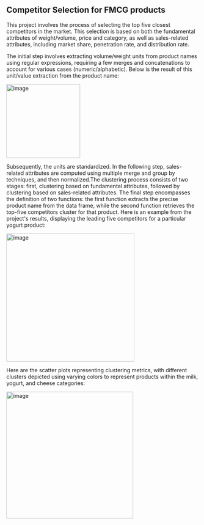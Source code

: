 ## Competitor Selection for FMCG products
This project involves the process of selecting the top five closest competitors in the market. This selection is based on both the
fundamental attributes of weight/volume, price and category, as well as sales-related attributes, including market share, penetration rate, and distribution rate.

The initial step involves extracting volume/weight units from product names using regular expressions, requiring a few merges and concatenations to account for various cases (numeric/alphabetic).
Below is the result of this unit/value extraction from the product name:

<img width="193" alt="image" src="https://github.com/ZahraAfjehie/ZahraAfjehie/assets/13051084/1614d14a-ca71-4260-9a89-444e8c0b7ff0">




Subsequently, the units are standardized. In the following step, sales-related attributes are computed using multiple merge and group by techniques, and then normalized.The clustering process consists of two stages: first, clustering based on fundamental attributes, followed by clustering based on sales-related attributes. The final step encompasses the definition of two functions: the first function extracts the precise product name from the data frame, while the second function retrieves the top-five competitors cluster for that product.
Here is an example from the project's results, displaying the leading five competitors for a particular yogurt product:



<img width="335" alt="image" src="https://github.com/ZahraAfjehie/FMCG_Project/assets/13051084/96ef9c96-8bc4-46c2-968b-fafc73d5f7da">



Here are the scatter plots representing clustering metrics, with different clusters depicted using varying colors to represent products within the milk, yogurt, 
and cheese categories:



<img width="332" alt="image" src="https://github.com/ZahraAfjehie/FMCG_Project/assets/13051084/7316d510-f12d-4479-aff4-35c264fa880d">



